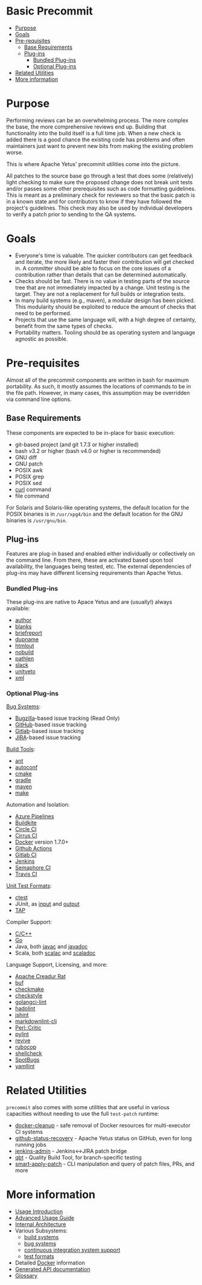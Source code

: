 <!---
  Licensed to the Apache Software Foundation (ASF) under one
  or more contributor license agreements.  See the NOTICE file
  distributed with this work for additional information
  regarding copyright ownership.  The ASF licenses this file
  to you under the Apache License, Version 2.0 (the
  "License"); you may not use this file except in compliance
  with the License.  You may obtain a copy of the License at

    http://www.apache.org/licenses/LICENSE-2.0

  Unless required by applicable law or agreed to in writing,
  software distributed under the License is distributed on an
  "AS IS" BASIS, WITHOUT WARRANTIES OR CONDITIONS OF ANY
  KIND, either express or implied.  See the License for the
  specific language governing permissions and limitations
  under the License.
-->

# Basic Precommit

<!-- MarkdownTOC levels="1,2,3" autolink="true" indent="  " bullets="*" bracket="round" -->

* [Purpose](#purpose)
* [Goals](#goals)
* [Pre-requisites](#pre-requisites)
  * [Base Requirements](#base-requirements)
  * [Plug-ins](#plug-ins)
    * [Bundled Plug-ins](#bundled-plug-ins)
    * [Optional Plug-ins](#optional-plug-ins)
* [Related Utilities](#related-utilities)
* [More information](#more-information)

<!-- /MarkdownTOC -->

# Purpose

Performing reviews can be an overwhelming process.  The more complex the base, the more comprehensive reviews end up.  Building that functionality into the build itself is a full time job. When a new check is added there is a good chance the existing code has problems and often maintainers just want to prevent new bits from making the existing problem worse.

This is where Apache Yetus' precommit utilities come into the picture.

All patches to the source base go through a test that does some (relatively) light checking to make sure the proposed change does not break unit tests and/or passes some other prerequisites such as code formatting guidelines.  This is meant as a preliminary check for reviewers so that the basic patch is in a known state and for contributors to know if they have followed the project's guidelines.  This check may also be used by individual developers to verify a patch prior to sending to the QA systems.

# Goals

* Everyone's time is valuable.  The quicker contributors can get feedback and iterate, the more likely and faster their contribution will get checked in.  A committer should be able to focus on the core issues of a contribution rather than details that can be determined automatically.
* Checks should be fast.  There is no value in testing parts of the source tree that are not immediately impacted by a change.  Unit testing is the target. They are not a replacement for full builds or integration tests.
* In many build systems (e.g., maven), a modular design has been picked.  This modularity should be exploited to reduce the amount of checks that need to be performed.
* Projects that use the same language will, with a high degree of certainty, benefit from the same types of checks.
* Portability matters.  Tooling should be as operating system and language agnostic as possible.

# Pre-requisites

Almost all of the precommit components are written in bash for maximum portability.  As such, it mostly assumes the locations of commands to be in the file path. However, in many cases, this assumption may be overridden via command line options.

## Base Requirements

These components are expected to be in-place for basic execution:

* git-based project (and git 1.7.3 or higher installed)
* bash v3.2 or higher (bash v4.0 or higher is recommended)
* GNU diff
* GNU patch
* POSIX awk
* POSIX grep
* POSIX sed
* [curl](https://curl.haxx.se/) command
* file command

For Solaris and Solaris-like operating systems, the default location for the POSIX binaries is in `/usr/xpg4/bin` and the default location for the GNU binaries is `/usr/gnu/bin`.

## Plug-ins

Features are plug-in based and enabled either individually or collectively on the command line. From there, these are activated based upon tool availability, the languages being tested, etc.  The external dependencies of plug-ins may have different licensing requirements than Apache Yetus.

### Bundled Plug-ins

These plug-ins are native to Apace Yetus and are (usually!) always available:

* [author](plugins/author)
* [blanks](plugins/blanks)
* [briefreport](plugins/briefreport)
* [dupname](plugins/dupname)
* [htmlout](plugins/htmlout)
* [nobuild](plugins/nobuild)
* [pathlen](plugins/pathlen)
* [slack](plugins/slack)
* [unitveto](plugins/unitveto)
* [xml](plugins/xml)

### Optional Plug-ins

[Bug Systems](bugsystems):

* [Bugzilla](plugins/bugzilla)-based issue tracking (Read Only)
* [GitHub](plugins/github)-based issue tracking
* [Gitlab](plugins/gitlab)-based issue tracking
* [JIRA](plugins/jira)-based issue tracking

[Build Tools](buildtools):

* [ant](plugins/ant)
* [autoconf](plugins/autoconf)
* [cmake](plugins/cmake)
* [gradle](plugins/gradle)
* [maven](plugins/maven)
* [make](plugins/make)

Automation and Isolation:

* [Azure Pipelines](robots/azurepipelines)
* [Buildkite](robots/buildkite)
* [Circle CI](robots/circleci)
* [Cirrus CI](robots/cirrusci)
* [Docker](docker) version 1.7.0+
* [Github Actions](robots/githubactions)
* [Gitlab CI](robots/gitlabci)
* [Jenkins](robots/jenkins)
* [Semaphore CI](robots/semaphoreci)
* [Travis CI](robots/travisci)

[Unit Test Formats](testformats):

* [ctest](plugins/ctest)
* JUnit, as [input](plugins/junit-testformat) and [output](plugins/junit-bugsystem)
* [TAP](plugins/tap)

Compiler Support:

* [C/C++](plugins/cc)
* [Go](plugins/golang)
* Java, both [javac](plugins/javac) and [javadoc](plugins/javadoc)
* Scala, both [scalac](plugins/scalac) and [scaladoc](plugins/scaladoc)

Language Support, Licensing, and more:

* [Apache Creadur Rat](plugins/asflicense)
* [buf](plugins/buf)
* [checkmake](plugins/checkmake)
* [checkstyle](plugins/checkstyle)
* [golangci-lint](plugins/golangcilint)
* [hadolint](plugins/hadolint)
* [jshint](plugins/jshint)
* [markdownlint-cli](plugins/markdownlint)
* [Perl::Critic](plugins/perlcritic)
* [pylint](plugins/pylint)
* [revive](plugins/revive)
* [rubocop](plugins/rubocop)
* [shellcheck](plugins/shellcheck)
* [SpotBugs](plugins/spotbugs)
* [yamllint](plugins/yamllint)

# Related Utilities

`precommit` also comes with some utilities that are useful in various
capacities without needing to use the full `test-patch` runtime:

* [docker-cleanup](docker-cleanup) - safe removal of Docker resources for multi-executor CI systems
* [github-status-recovery](github-status-recovery) - Apache Yetus status on GitHub, even for long running jobs
* [jenkins-admin](admin) - Jenkins<->JIRA patch bridge
* [qbt](qbt) - Quality Build Tool, for branch-specific testing
* [smart-apply-patch](smart-apply-patch) - CLI manipulation and query of patch files, PRs, and more

# More information

* [Usage Introduction](usage-intro)
* [Advanced Usage Guide](advanced)
* [Internal Architecture](architecture)
* Various Subsystems:
  * [build systems](buildtools)
  * [bug systems](bugsystems)
  * [continuous integration system support](robots)
  * [test formats](testformats)
* Detailed [Docker](docker) information
* [Generated API documentation](apidocs/)
* [Glossary](glossary)
